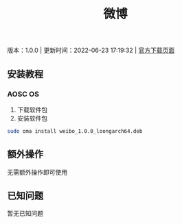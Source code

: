 ﻿---
id: 130
title: 微博
toc: true
weight: 130
---

版本：1.0.0 | 更新时间：2022-06-23 17:19:32 | [官方下载页面](http://app.loongapps.cn/#/detail/130)

## 安装教程 

### AOSC OS 

1. 下载软件包
2. 安装软件包

```bash
sudo oma install weibo_1.0.0_loongarch64.deb
```

## 额外操作

无需额外操作即可使用

## 已知问题

暂无已知问题


